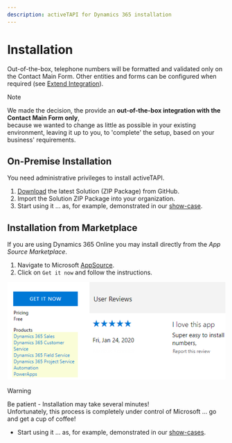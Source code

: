 ```yaml
---
description: activeTAPI for Dynamics 365 installation
---
```


# Installation

Out-of-the-box, telephone numbers will be formatted and validated only on the Contact Main Form. Other entities and forms can be configured when required (see [Extend Integration](./extend-integration.md)).

> [!NOTE]
> We made the decision, the provide an **out-of-the-box integration with the Contact Main Form only**,   
> because we wanted to change as little as possible in your existing environment, leaving it up to you, to 'complete' the setup, based on your business' requirements.

## On-Premise Installation

You need administrative privileges to install activeTAPI.

1. [Download](https://github.com/SchmidteServices/activeTAPI-Dyn365/tree/master/download) the latest Solution \(ZIP Package\) from GitHub.
2. Import the Solution ZIP Package into your organization.
3. Start using it ... as, for example, demonstrated in our [show-case](usecase.md). 

## Installation from Marketplace

If you are using Dynamics 365 Online you may install directly from the _App Source Marketplace_.

1. Navigate to Microsoft [AppSource](https://appsource.microsoft.com/en-us/product/dynamics-365/schmidteservices.activetapi).
2. Click on `Get it now` and follow the instructions.

![AppSource Overview](../../../_.assets/appsourceoverview.png)

> [!WARNING]
> Be patient - Installation may take several minutes!  
> Unfortunately, this process is completely under control of Microsoft ... go and get a cup of coffee!

* Start using it ... as, for example, demonstrated in our [show-cases](usecase.md). 
